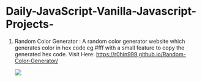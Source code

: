 # Daily-JavaScript-Vanilla-Javascript-Projects-


1. Random Color Generator : A random color generator website which generates color in hex code eg.#fff with a small feature to copy the generated hex code.
   Visit Here:  https://r0hin999.github.io/Random-Color-Generator/

   <img src="https://github.com/R0hin999/Daily-JavaScript-Vanilla-Javascript-Projects-/assets/103902071/2890ec64-9050-41dd-b132-2a3a30dfde4d
"><img/>
